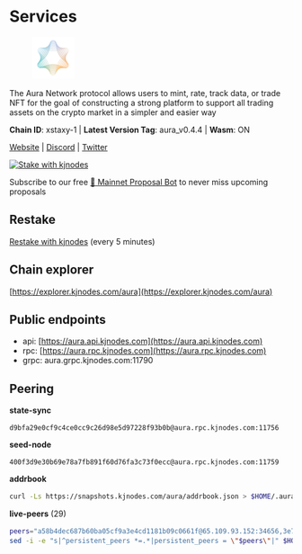 # Services

<figure><img src="https://raw.githubusercontent.com/kj89/cosmos-images/main/logos/aura.png" alt=""><figcaption></figcaption></figure>

The Aura Network protocol allows users to mint, rate, track data,  or trade NFT for the goal of constructing a strong platform to  support all trading assets on the crypto market in a simpler and easier way

**Chain ID**: xstaxy-1 | **Latest Version Tag**: aura_v0.4.4 | **Wasm**: ON

[Website](https://aura.network) | [Discord](https://discord.gg/hpvF5QcWRf) | [Twitter](https://twitter.com/AuraNetworkHQ)

[![Stake with kjnodes](https://i.ibb.co/cr44Q8j/button-stake-with-kjnodes.png)](https://restake.app/aura/auravaloper17q4k3j6kcslrcuxtj9mxdcgez7kw7jdma8ykjs)

Subscribe to our free [🤖 Mainnet Proposal Bot](https://t.me/kjnodes_proposal_bot) to never miss upcoming proposals

## Restake

[Restake with kjnodes](https://restake.app/aura/auravaloper17q4k3j6kcslrcuxtj9mxdcgez7kw7jdma8ykjs) (every 5 minutes)
## Chain explorer
[https://explorer.kjnodes.com/aura](https://explorer.kjnodes.com/aura)

## Public endpoints

* api: [https://aura.api.kjnodes.com](https://aura.api.kjnodes.com)
* rpc: [https://aura.rpc.kjnodes.com](https://aura.rpc.kjnodes.com)
* grpc: aura.grpc.kjnodes.com:11790

## Peering

**state-sync**

```text
d9bfa29e0cf9c4ce0cc9c26d98e5d97228f93b0b@aura.rpc.kjnodes.com:11756
```

**seed-node**

```text
400f3d9e30b69e78a7fb891f60d76fa3c73f0ecc@aura.rpc.kjnodes.com:11759
```

**addrbook**
```bash
curl -Ls https://snapshots.kjnodes.com/aura/addrbook.json > $HOME/.aura/config/addrbook.json
```

**live-peers** (29)
```bash
peers="a58b4dec687b60ba05cf9a3e4cd1181b09c0661f@65.109.93.152:34656,3e7ef25f1c9829351936884618659167400eb0f1@142.132.149.171:26656,7885a9e940b45b9a2183488ca3a901b043b6ed67@144.76.40.53:21756,b5774014ea48bee11fede34398118f98215508f0@141.95.148.107:26656,d9bfa29e0cf9c4ce0cc9c26d98e5d97228f93b0b@65.109.88.38:17656,dce07d176e5ba4cfdc7b806eb80eabab162a09d0@45.76.213.229:26656,670c0c23a1196e706e058133fbbb156f7f33b352@5.9.95.147:26656,34d759895c5a451488db34c686e74cb954d86723@65.108.135.212:26656,a859027129ee2524b57c43b9ecbe3bcc4d120efb@195.3.222.183:26656,a19b89ebbf7331f435b8ef100ce501d2377922ea@209.126.116.182:26656,b6a0d0d030f35ffffcfe92e72ea13933c1adbe62@116.202.174.253:21656,0599779759ed60e12ed39a94cd02d303ba10d591@95.214.52.174:36656,0179528068da0dfaf61005cf5aa28793ca42b129@85.25.74.163:26656,f43c7c9a194ee5a97665a9aad8f887fdbb75e4ca@65.109.225.86:46656,3e05f2b0fdd750511dbff9d3f6a47d3bc3d4b1f0@141.95.204.81:61456,1584b3aa3969def4a9f70555b3b442d334053e94@148.113.159.22:10156,ed15ae05f17dd4e672eec0a96c38364d063b68dc@65.108.6.45:60756,d2ea7c421c8bb552b84eba4c7924f9e78d3a79ae@176.9.158.219:41256,10b4cb9cbd7d3dae1aacc97355c1269ce5e36c57@93.190.141.68:21056,c2215f1673d21a7462f38bf7fbd16f8567393f7c@13.251.159.166:26656,e46238ddcf2113b70f59b417994c375e2d67e265@71.236.119.108:40656,abb367c73ef28fc90f5071e1258a23c0e5be17cd@103.107.183.89:26656,ebc272824924ea1a27ea3183dd0b9ba713494f83@95.214.52.139:26966,fa474fe8f7159c9699fb39acb2925702f0474502@141.95.157.139:10156,d09fbac9fa84809f7ca34a40030bea2e87e77caf@148.113.6.190:26656,71bb73be4f030e47b813350ee32076ee43c67c27@134.209.111.108:26656,a60a9f3400cb978b313ad5a47d59f6c518ef2a04@3.135.201.61:26656,2c5c149625e9f63e2bdd9415fdea40746b5edc53@146.190.214.193:26656,57406c041d38af3bac9acdcb2b4bdc90dc7a8852@88.99.164.158:26656"
sed -i -e "s|^persistent_peers *=.*|persistent_peers = \"$peers\"|" $HOME/.aura/config/config.toml
```
